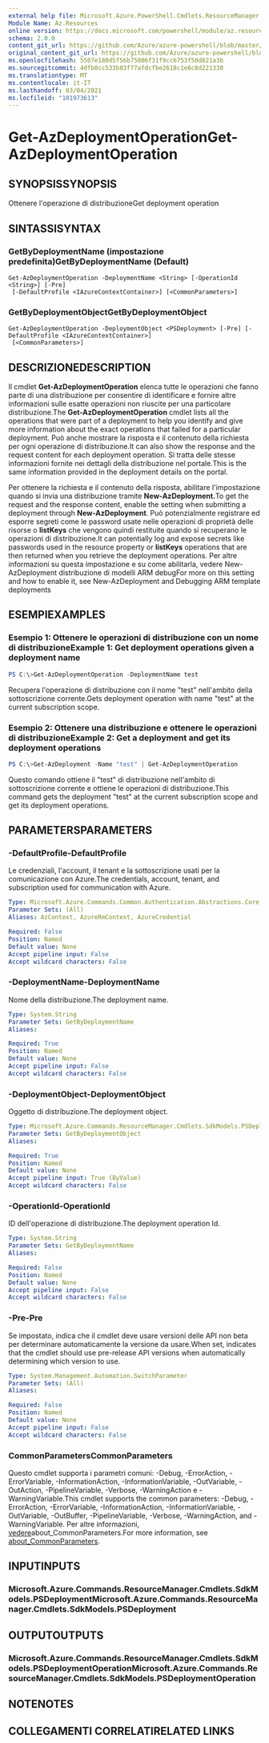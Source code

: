 ```yaml
---
external help file: Microsoft.Azure.PowerShell.Cmdlets.ResourceManager.dll-Help.xml
Module Name: Az.Resources
online version: https://docs.microsoft.com/powershell/module/az.resources/get-azdeploymentoperation
schema: 2.0.0
content_git_url: https://github.com/Azure/azure-powershell/blob/master/src/Resources/Resources/help/Get-AzDeploymentOperation.md
original_content_git_url: https://github.com/Azure/azure-powershell/blob/master/src/Resources/Resources/help/Get-AzDeploymentOperation.md
ms.openlocfilehash: 5507e180d5f56b75006f31f9cc6753f50d821a3b
ms.sourcegitcommit: 4dfb0cc533b83f77afdcfbe2618c1e6c8d221330
ms.translationtype: MT
ms.contentlocale: it-IT
ms.lasthandoff: 03/04/2021
ms.locfileid: "101973613"
---
```

# <span data-ttu-id="c6a69-101">Get-AzDeploymentOperation</span><span class="sxs-lookup"><span data-stu-id="c6a69-101">Get-AzDeploymentOperation</span></span>

## <span data-ttu-id="c6a69-102">SYNOPSIS</span><span class="sxs-lookup"><span data-stu-id="c6a69-102">SYNOPSIS</span></span>
<span data-ttu-id="c6a69-103">Ottenere l'operazione di distribuzione</span><span class="sxs-lookup"><span data-stu-id="c6a69-103">Get deployment operation</span></span>

## <span data-ttu-id="c6a69-104">SINTASSI</span><span class="sxs-lookup"><span data-stu-id="c6a69-104">SYNTAX</span></span>

### <span data-ttu-id="c6a69-105">GetByDeploymentName (impostazione predefinita)</span><span class="sxs-lookup"><span data-stu-id="c6a69-105">GetByDeploymentName (Default)</span></span>
```
Get-AzDeploymentOperation -DeploymentName <String> [-OperationId <String>] [-Pre]
 [-DefaultProfile <IAzureContextContainer>] [<CommonParameters>]
```

### <span data-ttu-id="c6a69-106">GetByDeploymentObject</span><span class="sxs-lookup"><span data-stu-id="c6a69-106">GetByDeploymentObject</span></span>
```
Get-AzDeploymentOperation -DeploymentObject <PSDeployment> [-Pre] [-DefaultProfile <IAzureContextContainer>]
 [<CommonParameters>]
```

## <span data-ttu-id="c6a69-107">DESCRIZIONE</span><span class="sxs-lookup"><span data-stu-id="c6a69-107">DESCRIPTION</span></span>
<span data-ttu-id="c6a69-108">Il cmdlet **Get-AzDeploymentOperation** elenca tutte le operazioni che fanno parte di una distribuzione per consentire di identificare e fornire altre informazioni sulle esatte operazioni non riuscite per una particolare distribuzione.</span><span class="sxs-lookup"><span data-stu-id="c6a69-108">The **Get-AzDeploymentOperation** cmdlet lists all the operations that were part of a deployment to help you identify and give more information about the exact operations that failed for a particular deployment.</span></span>
<span data-ttu-id="c6a69-109">Può anche mostrare la risposta e il contenuto della richiesta per ogni operazione di distribuzione.</span><span class="sxs-lookup"><span data-stu-id="c6a69-109">It can also show the response and the request content for each deployment operation.</span></span>
<span data-ttu-id="c6a69-110">Si tratta delle stesse informazioni fornite nei dettagli della distribuzione nel portale.</span><span class="sxs-lookup"><span data-stu-id="c6a69-110">This is the same information provided in the deployment details on the portal.</span></span>

<span data-ttu-id="c6a69-111">Per ottenere la richiesta e il contenuto della risposta, abilitare l'impostazione quando si invia una distribuzione tramite **New-AzDeployment.**</span><span class="sxs-lookup"><span data-stu-id="c6a69-111">To get the request and the response content, enable the setting when submitting a deployment through **New-AzDeployment**.</span></span>
<span data-ttu-id="c6a69-112">Può potenzialmente registrare ed esporre segreti come le password usate nelle operazioni di proprietà delle risorse o **listKeys** che vengono quindi restituite quando si recuperano le operazioni di distribuzione.</span><span class="sxs-lookup"><span data-stu-id="c6a69-112">It can potentially log and expose secrets like passwords used in the resource property or **listKeys** operations that are then returned when you retrieve the deployment operations.</span></span>
<span data-ttu-id="c6a69-113">Per altre informazioni su questa impostazione e su come abilitarla, vedere New-AzDeployment distribuzione di modelli ARM debug</span><span class="sxs-lookup"><span data-stu-id="c6a69-113">For more on this setting and how to enable it, see New-AzDeployment and Debugging ARM template deployments</span></span>

## <span data-ttu-id="c6a69-114">ESEMPI</span><span class="sxs-lookup"><span data-stu-id="c6a69-114">EXAMPLES</span></span>

### <span data-ttu-id="c6a69-115">Esempio 1: Ottenere le operazioni di distribuzione con un nome di distribuzione</span><span class="sxs-lookup"><span data-stu-id="c6a69-115">Example 1: Get deployment operations given a deployment name</span></span>
```powershell
PS C:\>Get-AzDeploymentOperation -DeploymentName test
```

<span data-ttu-id="c6a69-116">Recupera l'operazione di distribuzione con il nome "test" nell'ambito della sottoscrizione corrente.</span><span class="sxs-lookup"><span data-stu-id="c6a69-116">Gets deployment operation with name "test" at the current subscription scope.</span></span>

### <span data-ttu-id="c6a69-117">Esempio 2: Ottenere una distribuzione e ottenere le operazioni di distribuzione</span><span class="sxs-lookup"><span data-stu-id="c6a69-117">Example 2: Get a deployment and get its deployment operations</span></span>
```powershell
PS C:\>Get-AzDeployment -Name "test" | Get-AzDeploymentOperation
```

<span data-ttu-id="c6a69-118">Questo comando ottiene il "test" di distribuzione nell'ambito di sottoscrizione corrente e ottiene le operazioni di distribuzione.</span><span class="sxs-lookup"><span data-stu-id="c6a69-118">This command gets the deployment "test" at the current subscription scope and get its deployment operations.</span></span>

## <span data-ttu-id="c6a69-119">PARAMETERS</span><span class="sxs-lookup"><span data-stu-id="c6a69-119">PARAMETERS</span></span>

### <span data-ttu-id="c6a69-120">-DefaultProfile</span><span class="sxs-lookup"><span data-stu-id="c6a69-120">-DefaultProfile</span></span>
<span data-ttu-id="c6a69-121">Le credenziali, l'account, il tenant e la sottoscrizione usati per la comunicazione con Azure.</span><span class="sxs-lookup"><span data-stu-id="c6a69-121">The credentials, account, tenant, and subscription used for communication with Azure.</span></span>

```yaml
Type: Microsoft.Azure.Commands.Common.Authentication.Abstractions.Core.IAzureContextContainer
Parameter Sets: (All)
Aliases: AzContext, AzureRmContext, AzureCredential

Required: False
Position: Named
Default value: None
Accept pipeline input: False
Accept wildcard characters: False
```

### <span data-ttu-id="c6a69-122">-DeploymentName</span><span class="sxs-lookup"><span data-stu-id="c6a69-122">-DeploymentName</span></span>
<span data-ttu-id="c6a69-123">Nome della distribuzione.</span><span class="sxs-lookup"><span data-stu-id="c6a69-123">The deployment name.</span></span>

```yaml
Type: System.String
Parameter Sets: GetByDeploymentName
Aliases:

Required: True
Position: Named
Default value: None
Accept pipeline input: False
Accept wildcard characters: False
```

### <span data-ttu-id="c6a69-124">-DeploymentObject</span><span class="sxs-lookup"><span data-stu-id="c6a69-124">-DeploymentObject</span></span>
<span data-ttu-id="c6a69-125">Oggetto di distribuzione.</span><span class="sxs-lookup"><span data-stu-id="c6a69-125">The deployment object.</span></span>

```yaml
Type: Microsoft.Azure.Commands.ResourceManager.Cmdlets.SdkModels.PSDeployment
Parameter Sets: GetByDeploymentObject
Aliases:

Required: True
Position: Named
Default value: None
Accept pipeline input: True (ByValue)
Accept wildcard characters: False
```

### <span data-ttu-id="c6a69-126">-OperationId</span><span class="sxs-lookup"><span data-stu-id="c6a69-126">-OperationId</span></span>
<span data-ttu-id="c6a69-127">ID dell'operazione di distribuzione.</span><span class="sxs-lookup"><span data-stu-id="c6a69-127">The deployment operation Id.</span></span>

```yaml
Type: System.String
Parameter Sets: GetByDeploymentName
Aliases:

Required: False
Position: Named
Default value: None
Accept pipeline input: False
Accept wildcard characters: False
```

### <span data-ttu-id="c6a69-128">-Pre</span><span class="sxs-lookup"><span data-stu-id="c6a69-128">-Pre</span></span>
<span data-ttu-id="c6a69-129">Se impostato, indica che il cmdlet deve usare versioni delle API non beta per determinare automaticamente la versione da usare.</span><span class="sxs-lookup"><span data-stu-id="c6a69-129">When set, indicates that the cmdlet should use pre-release API versions when automatically determining which version to use.</span></span>

```yaml
Type: System.Management.Automation.SwitchParameter
Parameter Sets: (All)
Aliases:

Required: False
Position: Named
Default value: None
Accept pipeline input: False
Accept wildcard characters: False
```

### <span data-ttu-id="c6a69-130">CommonParameters</span><span class="sxs-lookup"><span data-stu-id="c6a69-130">CommonParameters</span></span>
<span data-ttu-id="c6a69-131">Questo cmdlet supporta i parametri comuni: -Debug, -ErrorAction, -ErrorVariable, -InformationAction, -InformationVariable, -OutVariable, -OutAction, -PipelineVariable, -Verbose, -WarningAction e -WarningVariable.</span><span class="sxs-lookup"><span data-stu-id="c6a69-131">This cmdlet supports the common parameters: -Debug, -ErrorAction, -ErrorVariable, -InformationAction, -InformationVariable, -OutVariable, -OutBuffer, -PipelineVariable, -Verbose, -WarningAction, and -WarningVariable.</span></span> <span data-ttu-id="c6a69-132">Per altre informazioni, [vedere](http://go.microsoft.com/fwlink/?LinkID=113216)about_CommonParameters.</span><span class="sxs-lookup"><span data-stu-id="c6a69-132">For more information, see [about_CommonParameters](http://go.microsoft.com/fwlink/?LinkID=113216).</span></span>

## <span data-ttu-id="c6a69-133">INPUT</span><span class="sxs-lookup"><span data-stu-id="c6a69-133">INPUTS</span></span>

### <span data-ttu-id="c6a69-134">Microsoft.Azure.Commands.ResourceManager.Cmdlets.SdkModels.PSDeployment</span><span class="sxs-lookup"><span data-stu-id="c6a69-134">Microsoft.Azure.Commands.ResourceManager.Cmdlets.SdkModels.PSDeployment</span></span>

## <span data-ttu-id="c6a69-135">OUTPUT</span><span class="sxs-lookup"><span data-stu-id="c6a69-135">OUTPUTS</span></span>

### <span data-ttu-id="c6a69-136">Microsoft.Azure.Commands.ResourceManager.Cmdlets.SdkModels.PSDeploymentOperation</span><span class="sxs-lookup"><span data-stu-id="c6a69-136">Microsoft.Azure.Commands.ResourceManager.Cmdlets.SdkModels.PSDeploymentOperation</span></span>

## <span data-ttu-id="c6a69-137">NOTE</span><span class="sxs-lookup"><span data-stu-id="c6a69-137">NOTES</span></span>

## <span data-ttu-id="c6a69-138">COLLEGAMENTI CORRELATI</span><span class="sxs-lookup"><span data-stu-id="c6a69-138">RELATED LINKS</span></span>
